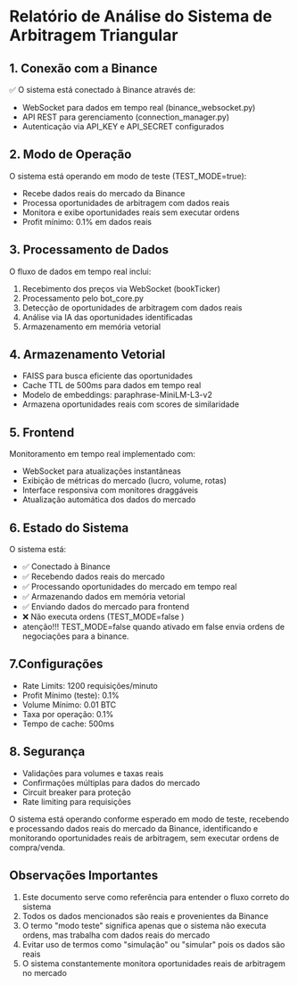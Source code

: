 # Relatório de Análise do Sistema de Arbitragem Triangular

## 1. Conexão com a Binance

✅ O sistema está conectado à Binance através de:
- WebSocket para dados em tempo real (binance_websocket.py)
- API REST para gerenciamento (connection_manager.py)
- Autenticação via API_KEY e API_SECRET configurados

## 2. Modo de Operação

O sistema está operando em modo de teste (TEST_MODE=true):
- Recebe dados reais do mercado da Binance
- Processa oportunidades de arbitragem com dados reais
- Monitora e exibe oportunidades reais sem executar ordens
- Profit mínimo: 0.1% em dados reais

## 3. Processamento de Dados

O fluxo de dados em tempo real inclui:
1. Recebimento dos preços via WebSocket (bookTicker)
2. Processamento pelo bot_core.py
3. Detecção de oportunidades de arbitragem com dados reais
4. Análise via IA das oportunidades identificadas
5. Armazenamento em memória vetorial

## 4. Armazenamento Vetorial

- FAISS para busca eficiente das oportunidades
- Cache TTL de 500ms para dados em tempo real
- Modelo de embeddings: paraphrase-MiniLM-L3-v2
- Armazena oportunidades reais com scores de similaridade

## 5. Frontend

Monitoramento em tempo real implementado com:
- WebSocket para atualizações instantâneas
- Exibição de métricas do mercado (lucro, volume, rotas)
- Interface responsiva com monitores draggáveis
- Atualização automática dos dados do mercado

## 6. Estado do Sistema

O sistema está:
- ✅ Conectado à Binance
- ✅ Recebendo dados reais do mercado
- ✅ Processando oportunidades do mercado em tempo real
- ✅ Armazenando dados em memória vetorial
- ✅ Enviando dados do mercado para frontend
- ❌ Não executa ordens (TEST_MODE=false )
- atenção!!! TEST_MODE=false quando ativado em false envia 
  ordens de negociações para a binance. 

## 7.Configurações

- Rate Limits: 1200 requisições/minuto
- Profit Mínimo (teste): 0.1%
- Volume Mínimo: 0.01 BTC
- Taxa por operação: 0.1%
- Tempo de cache: 500ms

## 8. Segurança

- Validações para volumes e taxas reais
- Confirmações múltiplas para dados do mercado
- Circuit breaker para proteção
- Rate limiting para requisições

O sistema está operando conforme esperado em modo de teste, recebendo e processando dados reais do mercado da Binance, identificando e monitorando oportunidades reais de arbitragem, sem executar ordens de compra/venda.

## Observações Importantes

1. Este documento serve como referência para entender o fluxo correto do sistema
2. Todos os dados mencionados são reais e provenientes da Binance
3. O termo "modo teste" significa apenas que o sistema não executa ordens, mas trabalha com dados reais do mercado
4. Evitar uso de termos como "simulação" ou "simular" pois os dados são reais
5. O sistema constantemente monitora oportunidades reais de arbitragem no mercado